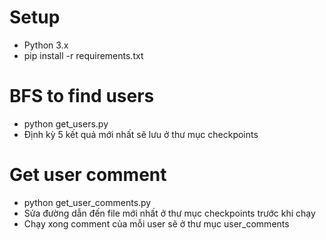 # Setup

- Python 3.x
- pip install -r requirements.txt

# BFS to find users
- python get_users.py
- Định kỳ 5 kết quả mới nhất sẽ lưu ở thư mục checkpoints

# Get user comment
- python get_user_comments.py
- Sửa đường dẫn đến file mới nhất ở thư mục checkpoints trước khi chạy
- Chạy xong comment của mỗi user sẽ ở thư mục user_comments

